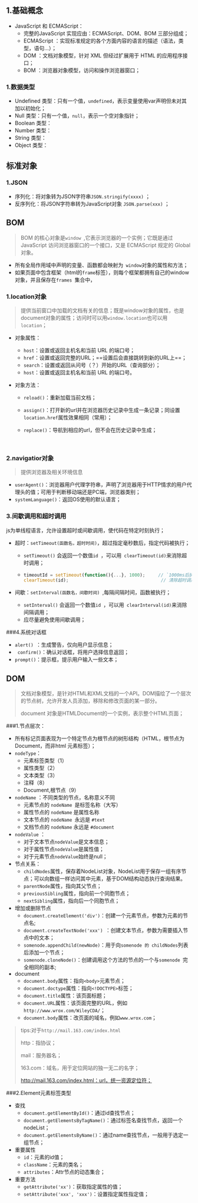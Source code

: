 ## 1.基础概念

- JavaScript 和 ECMAScript：
  - 完整的JavaScript 实现应由：ECMAScript、DOM、BOM 三部分组成；
  - ECMAScript  ：实现标准规定的各个方面内容的语言的描述（语法，类型，语句...）；
  - DOM ：文档对象模型，针对 XML 但经过扩展用于 HTML 的应用程序接口；
  - BOM ：浏览器对象模型，访问和操作浏览器窗口；

### 1.数据类型

- Undefined 类型：只有一个值，`undefined`，表示变量使用var声明但未对其加以初始化；
- Null 类型：只有一个值，`null`，表示一个空对象指针；
- Boolean 类型：
- Number 类型：
- String 类型：
- Object 类型：

## 标准对象

### 1.JSON

- 序列化：将对象转为JSON字符串`JSON.stringify(xxxx)` ；
- 反序列化：将JSON字符串转为JavaScript对象 `JSON.parse(xxx)` ；

## BOM

> BOM 的核心对象是`window `,它表示浏览器的一个实例；它既是通过 JavaScript 访问浏览器窗口的一个接口，又是 ECMAScript 规定的 Global 对象。

- 所有全局作用域中声明的变量、函数都会映射为` window`对象的属性和方法；
- 如果页面中包含框架（html的`frame`标签），则每个框架都拥有自己的window对象，并且保存在`frames `集合中，

### 1.location对象

> 提供当前窗口中加载的文档有关的信息；既是window对象的属性，也是document对象的属性；访问时可以用`window.location`也可以用`location`；

- 对象属性：

  - `host`：设置或返回主机名和当前 URL 的端口号；
  - `href`：设置或返回完整的URL；==设置后会直接跳转到新的URL上==；
  - `search`：设置或返回从问号（？）开始的URL（查询部分）；
  - `host`：设置或返回主机名和当前 URL 的端口号。

- 对象方法：

  - `reload()`：重新加载当前文档；

  - `assign()`：打开新的url并在浏览器历史记录中生成一条记录；同设置`location.href`属性效果相同（常用）；

  - `replace()`：导航到相应的url，但不会在历史记录中生成；

    ​

### 2.navigatior对象

> 提供浏览器及相关环境信息

- `userAgent()`：浏览器用户代理字符串，声明了浏览器用于HTTP情求的用户代理头的值；可用于判断移动端还是PC端，浏览器类别；
- `systemLanguage()`：返回OS使用的默认语言；

### 3.间歇调用和超时调用

js为单线程语言，允许设置超时或间歇调用，使代码在特定时刻执行；

- 超时：`setTimeout(函数名，超时时间)`，超过指定毫秒数后，指定代码被执行；

  - `setTimeout()` 会返回一个数值`id `，可以用` clearTimeout(id)`来消除超时调用；

  - ```js
    timeoutId = setTimeout(function(){...}, 1000);     // `1000ms后执行匿名函数
    clearTimeout(id);									// 清除超时调用
    ```

- 间歇：`setInterval(函数名，间歇时间) `,每隔间隔时间，函数被执行；

  - `setInterval()` 会返回一个数值`id `，可以用` clearInterval(id)`来消除间隔调用；
  - 应尽量避免使用间歇调用；

###4.系统对话框

- `alert() `：生成警告，仅向用户显示信息；
- ` confirm()`：确认对话框，将用户选择信息返回；
- `prompt()`：提示框，提示用户输入一些文本；

## DOM

> 文档对象模型，是针对HTML和XML文档的一个API。DOM描绘了一个层次的节点树，允许开发人员添加，移除和修改页面的某一部分。
>
> document 对象是HTMLDocument的一个实例，表示整个HTML页面；

###1.节点层次：

- 所有标记页面表现为一个特定节点为根节点的树形结构（HTML，根节点为Document，而非html 元素标签）；
- `nodeType`：
  - 元素标签类型（1）
  - 属性类型（2）
  - 文本类型（3）
  - 注释（8）
  - Document,根节点（9）
- `nodeName` ：不同类型的节点，名称意义不同
  - 元素节点的 `nodeName `是标签名称（大写）
  - 属性节点的 `nodeName` 是属性名称
  - 文本节点的 `nodeName `永远是 `#text `
  - 文档节点的 `nodeName` 永远是 `#document `
- `nodeValue` ：
  - 对于文本节点`nodeValue`是文本信息；
  - 对于属性节点`nodeValue`是属性值；
  - 对于元素节点`nodeValue`始终是null；
- 节点关系：
  - `childNodes`属性，保存着NodeList对象，NodeList用于保存一组有序节点；可以向数组一样访问其中元素，基于DOM结构动态执行查询结果。
  - `parentNode`属性，指向其父节点；
  - `previousSibling`属性，指向前一个同胞节点；
  - `nextSibling`属性，指向后一个同胞节点；
- 增加或删除节点
  - `document.createElement('div')`：创建一个元素节点，参数为元素的节点名;
  - `document.createTextNode('xxx') `：创建文本节点，参数为需要插入节点中的文本；
  - `somenode.appendChild(newNode)`：用于向`somenode 的 childNodes`列表后添加一个节点；
  - `somenode.cloneNode()`：创建调用这个方法的节点的一个与`somenode `完全相同的副本;
- document
  - `document.body`属性：指向`<body>`元素节点；
  - `document.doctype`属性：指向`<!DOCTYPE>`标签；
  - `document.title`属性：该页面标题；
  - `document.URL`属性：该页面完整的URL，例如`http://www.wrox.com/WileyCDA/`；
  - `document.body`属性：改页面的域名，例如`www.wrox.com`；

> tips:对于`http://mail.163.com/index.html`
>
> http：指协议；
>
> mail：服务器名；
>
> 163.com：域名，用于定位网站的独一无二的名字；
>
> http://mail.163.com/index.html：url，统一资源定位符；

###2.Element元素标签类型

- 查找
  - `document.getElementById()`：通过id查找节点；
  - `document.getElementsByTagName()`：通过标签名查找节点，返回一个nodeList；
  - `document.getElementsByName()`：通过name查找节点，一般用于选定一组节点；
- 重要属性
  - `id`：元素的id值；
  - `className`：元素的类名；
  - `attributes`：Attr节点的动态集合；
- 重要方法
  - `getAttribute('xx')`：获取指定属性的值；
  - `setAttribute('xxx', 'xxx')`：设置指定属性指定值；